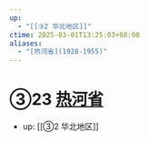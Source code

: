 ```yaml
---
up:
  - "[[③2 华北地区]]"
ctime: 2025-03-01T13:25:03+08:00
aliases:
  - "[热河省](1928-1955)"
---
```


# ③23 [热河省](1928-1955)

- up: [[③2 华北地区]]
